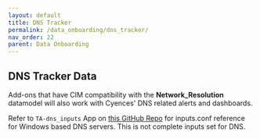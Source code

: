 ```yaml
---
layout: default
title: DNS Tracker
permalink: /data_onboarding/dns_tracker/
nav_order: 22
parent: Data Onboarding
---
```


## **DNS Tracker Data**

Add-ons that have CIM compatibility with the **Network_Resolution** datamodel will also work with Cyences' DNS related alerts and dashboards.

Refer to `TA-dns_inputs` App on [this GitHub Repo](https://github.com/CrossRealms/Windows-Input-Apps) for inputs.conf reference for Windows based DNS servers. This is not complete inputs set for DNS.
